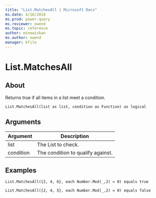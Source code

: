 ```yaml
---
title: "List.MatchesAll | Microsoft Docs"
ms.date: 4/16/2018
ms.prod: power-query
ms.reviewer: owend
ms.topic: reference
author: minewiskan
ms.author: owend
manager: kfile
---
```

# List.MatchesAll

  
## About  
Returns true if all items in a list meet a condition.  
  
```  
List.MatchesAll(list as list, condition as Function) as logical  
```  
  
## Arguments  
  
|Argument|Description|  
|------------|---------------|  
|list|The List to check.|  
|condition|The condition to qualify against.|  
  
## Examples  
  
```  
List.MatchesAll({2, 4, 6}, each Number.Mod(_,2) = 0) equals true  
```  
  
```  
List.MatchesAll({2, 4, 5}, each Number.Mod(_,2) = 0) equals false  
```  
